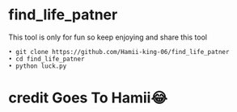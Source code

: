 # find_life_patner
This tool is only for fun so keep enjoying and share this tool
```
• git clone https://github.com/Hamii-king-06/find_life_patner
• cd find_life_patner
• python luck.py
```
# credit Goes To Hamii😂
